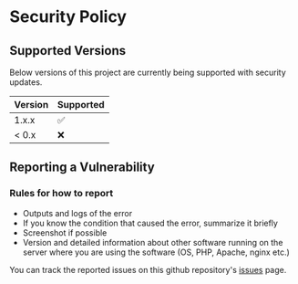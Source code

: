 # Security Policy

## Supported Versions

Below versions of this project are
currently being supported with security updates.

| Version | Supported          |
| ------- | ------------------ |
| 1.x.x   | :white_check_mark: |
| < 0.x   | :x:                |

## Reporting a Vulnerability

### Rules for how to report

- Outputs and logs of the error
- If you know the condition that caused the error, summarize it briefly
- Screenshot if possible
- Version and detailed information about other software running on the server where you are using the software (OS, PHP, Apache, nginx etc.) 


You can track the reported issues on this github repository's [issues](https://github.com/uuur86/strobj/issues) page.
